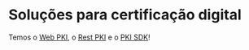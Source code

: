 ﻿---
uid: docs.lacunasoftware.com/articles/pki-guide
---
# Soluções para certificação digital

Temos o [Web PKI](../web-pki/index.md), o [Rest PKI](../rest-pki/index.md) e o [PKI SDK](../pki-sdk/index.md)!

